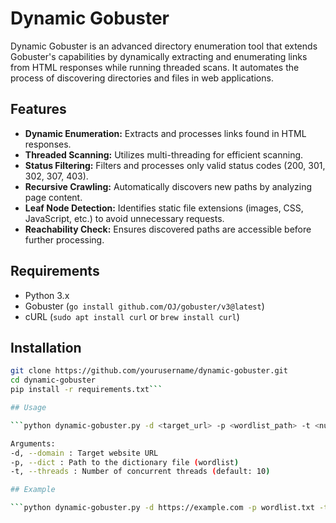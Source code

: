 # Dynamic Gobuster

Dynamic Gobuster is an advanced directory enumeration tool that extends Gobuster's capabilities by dynamically extracting and enumerating links from HTML responses while running threaded scans. It automates the process of discovering directories and files in web applications.

## Features

- **Dynamic Enumeration:** Extracts and processes links found in HTML responses.
- **Threaded Scanning:** Utilizes multi-threading for efficient scanning.
- **Status Filtering:** Filters and processes only valid status codes (200, 301, 302, 307, 403).
- **Recursive Crawling:** Automatically discovers new paths by analyzing page content.
- **Leaf Node Detection:** Identifies static file extensions (images, CSS, JavaScript, etc.) to avoid unnecessary requests.
- **Reachability Check:** Ensures discovered paths are accessible before further processing.

## Requirements

- Python 3.x
- Gobuster (`go install github.com/OJ/gobuster/v3@latest`)
- cURL (`sudo apt install curl` or `brew install curl`)

## Installation

```bash
git clone https://github.com/yourusername/dynamic-gobuster.git
cd dynamic-gobuster
pip install -r requirements.txt```

## Usage

```python dynamic-gobuster.py -d <target_url> -p <wordlist_path> -t <num_threads>```

Arguments:
-d, --domain : Target website URL
-p, --dict : Path to the dictionary file (wordlist)
-t, --threads : Number of concurrent threads (default: 10)

## Example

```python dynamic-gobuster.py -d https://example.com -p wordlist.txt -t 20```
